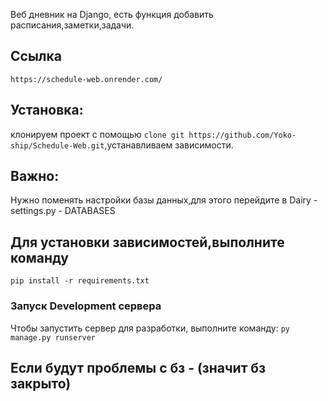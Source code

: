 Веб дневник на Django, есть функция добавить расписания,заметки,задачи.
## Ссылка
``` https://schedule-web.onrender.com/ ```
## Установка:
клонируем проект с помощью ``` clone git https://github.com/Yoko-ship/Schedule-Web.git ```,устанавливаем зависимости.
## Важно: 
Нужно поменять настройки базы данных,для этого перейдите в Dairy - settings.py - DATABASES

## Для установки зависимостей,выполните команду
``` pip install -r requirements.txt ```
### Запуск Development сервера
Чтобы запустить сервер для разработки, выполните команду: 
```py manage.py runserver```

## Если будут проблемы с бз - (значит бз закрыто)
